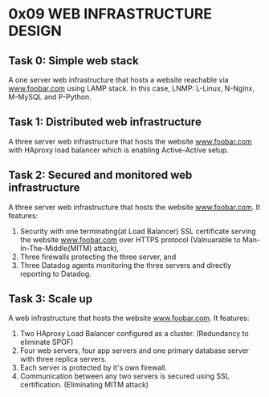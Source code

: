 # 0x09 WEB INFRASTRUCTURE DESIGN

## Task 0: Simple web stack

A one server web infrastructure that hosts a website reachable via www.foobar.com using LAMP stack.
In this case, LNMP: L-Linux, N-Nginx, M-MySQL and P-Python.

## Task 1: Distributed web infrastructure

A three server web infrastructure that hosts the website www.foobar.com with HAproxy load balancer which is enabling Active-Active setup.

## Task 2: Secured and monitored web infrastructure

A three server web infrastructure that hosts the website www.foobar.com. It features: 

 1. Security with one terminating(at Load Balancer) SSL certificate serving the website www.foobar.com over HTTPS protocol (Valnuarable to Man-In-The-Middle(MITM) attack),  
 2. Three firewalls protecting the three server, and
 3. Three Datadog agents monitoring the three servers and directly reporting to Datadog.

## Task 3: Scale up

 A web infrastructure that hosts the website www.foobar.com. It features:
 1. Two HAproxy Load Balancer configured as a cluster. (Redundancy to eliminate SPOF)
 2. Four web servers, four app servers and one primary database server with three replica servers.
 3. Each server is protected by it's own firewall.
 4. Communication between any two servers is secured using SSL certification. (Eliminating MITM attack)
